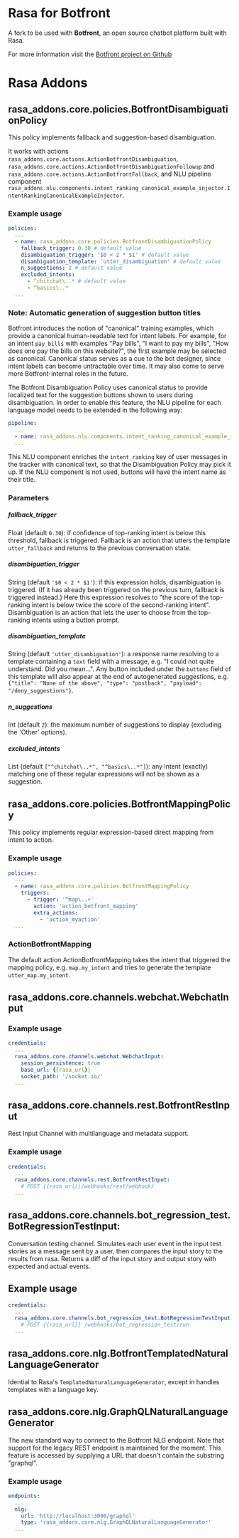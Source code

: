 # Rasa for Botfront

A fork to be used with **Botfront**, an open source chatbot platform built with Rasa.

For more information visit the [Botfront project on Github](https://github.com/botfront/botfront)


# Rasa Addons

## rasa_addons.core.policies.BotfrontDisambiguationPolicy

This policy implements fallback and suggestion-based disambiguation.

It works with actions ``rasa_addons.core.actions.ActionBotfrontDisambiguation``, ``rasa_addons.core.actions.ActionBotfrontDisambiguationFollowup`` and ``rasa_addons.core.actions.ActionBotfrontFallback``, and NLU pipeline component ``rasa_addons.nlu.components.intent_ranking_canonical_example_injector.IntentRankingCanonicalExampleInjector``.

### Example usage

```yaml
policies:
  ...
  - name: rasa_addons.core.policies.BotfrontDisambiguationPolicy
    fallback_trigger: 0.30 # default value
    disambiguation_trigger: '$0 < 2 * $1' # default value
    disambiguation_template: 'utter_disambiguation' # default value
    n_suggestions: 2 # default value
    excluded_intents:
      - ^chitchat\..* # default value
      - ^basics\..*
  ...
```

### Note: Automatic generation of suggestion button titles

Botfront introduces the notion of "canonical" training examples, which provide a canonical human-readable text for intent labels. For example, for an intent ``pay_bills`` with examples "Pay bills", "I want to pay my bills", "How does one pay the bills on this website?", the first example may be selected as canonical. Canonical status serves as a cue to the bot designer, since intent labels can become untractable over time. It may also come to serve more Botfront-internal roles in the future.

The Botfront Disambiguation Policy uses canonical status to provide localized text for the suggestion buttons shown to users during disambiguation. In order to enable this feature, the NLU pipeline for each language model needs to be extended in the following way:

```yaml
pipeline:
  ...
  - name: rasa_addons.nlu.components.intent_ranking_canonical_example_injector.IntentRankingCanonicalExampleInjector
  ...
```

This NLU component enriches the ``intent_ranking`` key of user messages in the tracker with canonical text, so that the Disambiguation Policy may pick it up. If the NLU component is not used, buttons will have the intent name as their title.

### Parameters

##### fallback_trigger

Float (default ``0.30``): if confidence of top-ranking intent is below this threshold, fallback is triggered. Fallback is an action that utters the template ``utter_fallback`` and returns to the previous conversation state.

##### disambiguation_trigger

String (default ``'$0 < 2 * $1'``): if this expression holds, disambiguation is triggered. (If it has already been triggered on the previous turn, fallback is triggered instead.) Here this expression resolves to "the score of the top-ranking intent is below twice the score of the second-ranking intent". Disambiguation is an action that lets the user to choose from the top-ranking intents using a button prompt.

##### disambiguation_template

String (default ``'utter_disambiguation'``): a response name resolving to a template containing a ``text`` field with a message, e.g. "I could not quite understand. Did you mean...". Any button included under the ``buttons`` field of this template will also appear at the end of autogenerated suggestions, e.g. ``{"title": "None of the above", "type": "postback", "payload": "/deny_suggestions"}``.

##### n_suggestions

Int (default ``2``): the maximum number of suggestions to display (excluding the 'Other' options).

##### excluded_intents

List (default ``["^chitchat\..*", "^basics\..*"]``): any intent (exactly) matching one of these regular expressions will not be shown as a suggestion.

## rasa_addons.core.policies.BotfrontMappingPolicy

This policy implements regular expression-based direct mapping from intent to action.

### Example usage

```yaml
policies:
  ...
  - name: rasa_addons.core.policies.BotfrontMappingPolicy
    triggers:
      - trigger: '^map\..+'
        action: 'action_botfront_mapping'
        extra_actions:
          - 'action_myaction'
  ...
```

### ActionBotfrontMapping

The default action ActionBotfrontMapping takes the intent that triggered the mapping policy, e.g. ``map.my_intent`` and tries to generate the template ``utter_map.my_intent``.

## rasa_addons.core.channels.webchat.WebchatInput

### Example usage

```yaml
credentials:
  ...
  rasa_addons.core.channels.webchat.WebchatInput:
    session_persistence: true
    base_url: {{rasa_url}}
    socket_path: '/socket.io/'
  ...
```

## rasa_addons.core.channels.rest.BotfrontRestInput

Rest Input Channel with multilanguage and metadata support.

### Example usage

```yaml
credentials:
  ...
  rasa_addons.core.channels.rest.BotfrontRestInput:
    # POST {{rasa_url}}/webhooks/rest/webhook/
  ...
```

## rasa_addons.core.channels.bot_regression_test.BotRegressionTestInput:
Conversation testing channel. Simulates each user event in the input test stories as a message sent by a user, then compares the input story to the results from rasa. Returns a diff of the input story and output story with expected and actual events.

## Example usage

```yaml
credentials:
  ...
  rasa_addons.core.channels.bot_regression_test.BotRegressionTestInput: {}
    # POST {{rasa_url}} /webhooks/bot_regression_test/run
  ...
```

## rasa_addons.core.nlg.BotfrontTemplatedNaturalLanguageGenerator

Idential to Rasa's `TemplatedNaturalLanguageGenerator`, except in handles templates with a language key.

## rasa_addons.core.nlg.GraphQLNaturalLanguageGenerator

The new standard way to connect to the Botfront NLG endpoint. Note that support for the legacy REST endpoint is maintained for the moment. This feature is accessed by supplying a URL that doesn't contain the substring "graphql".

### Example usage

```yaml
endpoints:
  ...
  nlg:
    url: 'http://localhost:3000/graphql'
    type: 'rasa_addons.core.nlg.GraphQLNaturalLanguageGenerator'
  ...
```
